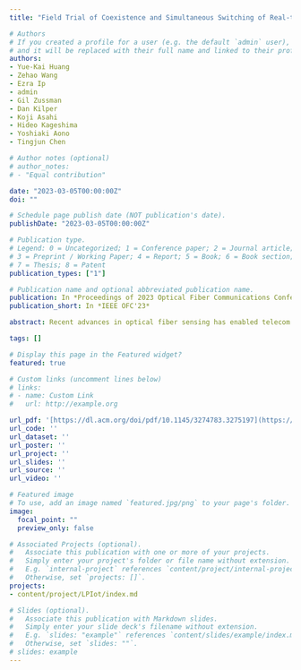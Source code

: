 ```yaml
---
title: "Field Trial of Coexistence and Simultaneous Switching of Real-time Fiber Sensing and 400GbE Supporting DCI and 5G Mobile Services"

# Authors
# If you created a profile for a user (e.g. the default `admin` user), write the username (folder name) here 
# and it will be replaced with their full name and linked to their profile.
authors:
- Yue-Kai Huang
- Zehao Wang
- Ezra Ip
- admin
- Gil Zussman
- Dan Kilper
- Koji Asahi
- Hideo Kageshima
- Yoshiaki Aono
- Tingjun Chen

# Author notes (optional)
# author_notes:
# - "Equal contribution"

date: "2023-03-05T00:00:00Z"
doi: ""

# Schedule page publish date (NOT publication's date).
publishDate: "2023-03-05T00:00:00Z"

# Publication type.
# Legend: 0 = Uncategorized; 1 = Conference paper; 2 = Journal article;
# 3 = Preprint / Working Paper; 4 = Report; 5 = Book; 6 = Book section;
# 7 = Thesis; 8 = Patent
publication_types: ["1"]

# Publication name and optional abbreviated publication name.
publication: In *Proceedings of 2023 Optical Fiber Communications Conference and Exhibition*
publication_short: In *IEEE OFC'23*

abstract: Recent advances in optical fiber sensing has enabled telecom network operators to monitor their fiber infrastructure while creating new revenue streams in data center interconnect (DCI), public safety, and smart city applications. As using dedicated fibers for sensing may be undesirable for operators whose fiber networks are close to fully utilized for dense wavelength-division multiplexing (DWDM) transmission, it is also possible that common optical functions, such as optical switching, can be shared between sensing and communication equipment for cost reduction. To achieve that goal, it is crucial to study the coexistence of sensing and data transmission on the same DWDM network regarding the impact to quality of transmission (QoT), such as pre/post-FEC bit error rate (BER). Furthermore, an integrated platform with joint sensing and communication capabilities allows the sensing system to provide advance warnings to the network management system and to facilitate optical switching to the backup route in the event of fiber cuts. In this paper, we report field trial results investigating the co-propagation of distributed acoustic sensing (DAS), coherent 400GbE, and analog radio-over-fiber (ARoF) signals using field-deployed dark fibers in a dense metro area using the city-scale PAWR COSMOS testbed [4] deployed in Manhattan. The ARoF provides direct transmission of analog wideband radio signals over the same fiber route to support centralized RF resources for 5G/6G fronthaul. We show that the constant-amplitude DAS operating at optimal power levels has minimal impact on the coherent 400GbE QoT in real-time. We also demonstrate a use case of DAS-informed preemptive optical switching of a 400GbE signal to a backup route as the DAS identified abnormal events indicating possible outage on the original fiber link.

tags: []

# Display this page in the Featured widget?
featured: true

# Custom links (uncomment lines below)
# links:
# - name: Custom Link
#   url: http://example.org

url_pdf: '[https://dl.acm.org/doi/pdf/10.1145/3274783.3275197](https://ieeexplore.ieee.org/stamp/stamp.jsp?tp=&arnumber=10117373)'
url_code: ''
url_dataset: ''
url_poster: ''
url_project: ''
url_slides: ''
url_source: ''
url_video: ''

# Featured image
# To use, add an image named `featured.jpg/png` to your page's folder. 
image:
  focal_point: ""
  preview_only: false

# Associated Projects (optional).
#   Associate this publication with one or more of your projects.
#   Simply enter your project's folder or file name without extension.
#   E.g. `internal-project` references `content/project/internal-project/index.md`.
#   Otherwise, set `projects: []`.
projects:
- content/project/LPIot/index.md

# Slides (optional).
#   Associate this publication with Markdown slides.
#   Simply enter your slide deck's filename without extension.
#   E.g. `slides: "example"` references `content/slides/example/index.md`.
#   Otherwise, set `slides: ""`.
# slides: example
---
```

<!-- 
{{% callout note %}}
Click the *Cite* button above to demo the feature to enable visitors to import publication metadata into their reference management software.
{{% /callout %}} -->


